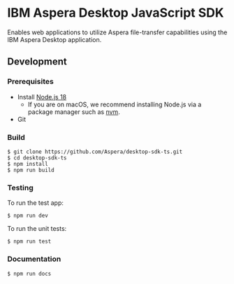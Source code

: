 # IBM Aspera Desktop JavaScript SDK

Enables web applications to utilize Aspera file-transfer capabilities using the IBM Aspera Desktop application.

## Development

### Prerequisites

* Install [Node.js 18](https://nodejs.org/en/download/)
  - If you are on macOS, we recommend installing Node.js via a package manager such as [nvm](https://github.com/nvm-sh/nvm).
* Git

### Build

```shell
$ git clone https://github.com/Aspera/desktop-sdk-ts.git
$ cd desktop-sdk-ts
$ npm install
$ npm run build
```

### Testing

To run the test app:
```shell
$ npm run dev
```

To run the unit tests:
```shell
$ npm run test
```

### Documentation

```shell
$ npm run docs
```
